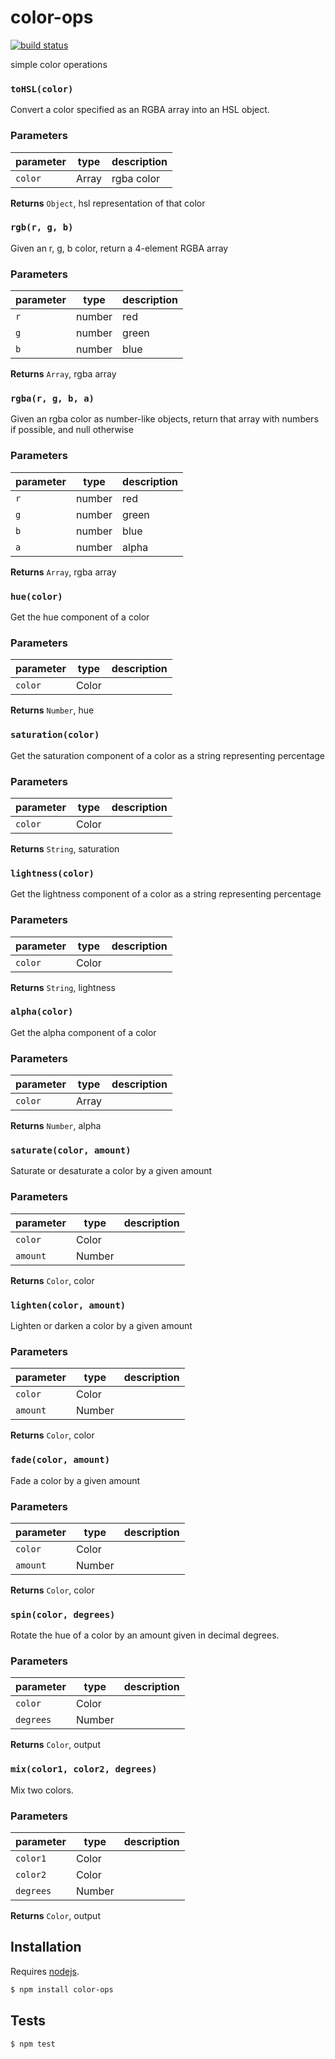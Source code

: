 # color-ops

[![build status](https://secure.travis-ci.org/mapbox/color-ops.png)](http://travis-ci.org/mapbox/color-ops)

simple color operations


### `toHSL(color)`

Convert a color specified as an RGBA array
into an HSL object.


### Parameters

| parameter | type  | description |
| --------- | ----- | ----------- |
| `color`   | Array | rgba color  |



**Returns** `Object`, hsl representation of that color


### `rgb(r, g, b)`

Given an r, g, b color, return a 4-element RGBA array

### Parameters

| parameter | type   | description |
| --------- | ------ | ----------- |
| `r`       | number | red         |
| `g`       | number | green       |
| `b`       | number | blue        |



**Returns** `Array`, rgba array


### `rgba(r, g, b, a)`

Given an rgba color as number-like objects, return that array
with numbers if possible, and null otherwise


### Parameters

| parameter | type   | description |
| --------- | ------ | ----------- |
| `r`       | number | red         |
| `g`       | number | green       |
| `b`       | number | blue        |
| `a`       | number | alpha       |



**Returns** `Array`, rgba array


### `hue(color)`

Get the hue component of a color


### Parameters

| parameter | type  | description |
| --------- | ----- | ----------- |
| `color`   | Color |             |



**Returns** `Number`, hue


### `saturation(color)`

Get the saturation component of a color as a string
representing percentage


### Parameters

| parameter | type  | description |
| --------- | ----- | ----------- |
| `color`   | Color |             |



**Returns** `String`, saturation


### `lightness(color)`

Get the lightness component of a color as a string
representing percentage


### Parameters

| parameter | type  | description |
| --------- | ----- | ----------- |
| `color`   | Color |             |



**Returns** `String`, lightness


### `alpha(color)`

Get the alpha component of a color


### Parameters

| parameter | type  | description |
| --------- | ----- | ----------- |
| `color`   | Array |             |



**Returns** `Number`, alpha


### `saturate(color, amount)`

Saturate or desaturate a color by a given amount


### Parameters

| parameter | type   | description |
| --------- | ------ | ----------- |
| `color`   | Color  |             |
| `amount`  | Number |             |



**Returns** `Color`, color


### `lighten(color, amount)`

Lighten or darken a color by a given amount


### Parameters

| parameter | type   | description |
| --------- | ------ | ----------- |
| `color`   | Color  |             |
| `amount`  | Number |             |



**Returns** `Color`, color


### `fade(color, amount)`

Fade a color by a given amount


### Parameters

| parameter | type   | description |
| --------- | ------ | ----------- |
| `color`   | Color  |             |
| `amount`  | Number |             |



**Returns** `Color`, color


### `spin(color, degrees)`

Rotate the hue of a color by an amount given in decimal degrees.

### Parameters

| parameter | type   | description |
| --------- | ------ | ----------- |
| `color`   | Color  |             |
| `degrees` | Number |             |



**Returns** `Color`, output


### `mix(color1, color2, degrees)`

Mix two colors.

### Parameters

| parameter | type   | description |
| --------- | ------ | ----------- |
| `color1`  | Color  |             |
| `color2`  | Color  |             |
| `degrees` | Number |             |



**Returns** `Color`, output

## Installation

Requires [nodejs](http://nodejs.org/).

```sh
$ npm install color-ops
```

## Tests

```sh
$ npm test
```


